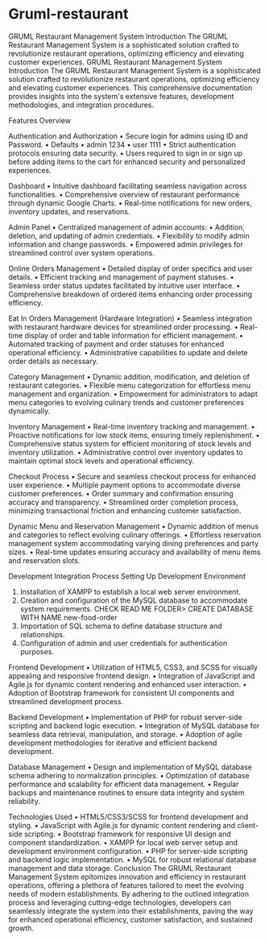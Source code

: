 # Gruml-restaurant
GRUML Restaurant Management System Introduction The GRUML Restaurant Management System is a sophisticated solution crafted to revolutionize restaurant operations, optimizing efficiency and elevating customer experiences. 
GRUML Restaurant Management System
Introduction
The GRUML Restaurant Management System is a sophisticated solution crafted to revolutionize restaurant operations, optimizing efficiency and elevating customer experiences. This comprehensive documentation provides insights into the system's extensive features, development methodologies, and integration procedures.


Features Overview


Authentication and Authorization
•	Secure login for admins using ID and Password.
•	Defaults
•	admin 				1234
•	user 				1111
•	Strict authentication protocols ensuring data security.
•	Users required to sign in or sign up before adding items to the cart for enhanced security and personalized experiences.


Dashboard
•	Intuitive dashboard facilitating seamless navigation across functionalities.
•	Comprehensive overview of restaurant performance through dynamic Google Charts.
•	Real-time notifications for new orders, inventory updates, and reservations.


Admin Panel
•	Centralized management of admin accounts:
•	Addition, deletion, and updating of admin credentials.
•	Flexibility to modify admin information and change passwords.
•	Empowered admin privileges for streamlined control over system operations.



Online Orders Management
•	Detailed display of order specifics and user details.
•	Efficient tracking and management of payment statuses.
•	Seamless order status updates facilitated by intuitive user interface.
•	Comprehensive breakdown of ordered items enhancing order processing efficiency.



Eat In Orders Management (Hardware Integration)
•	Seamless integration with restaurant hardware devices for streamlined order processing.
•	Real-time display of order and table information for efficient management.
•	Automated tracking of payment and order statuses for enhanced operational efficiency.
•	Administrative capabilities to update and delete order details as necessary.



Category Management
•	Dynamic addition, modification, and deletion of restaurant categories.
•	Flexible menu categorization for effortless menu management and organization.
•	Empowerment for administrators to adapt menu categories to evolving culinary trends and customer preferences dynamically.


Inventory Management
•	Real-time inventory tracking and management.
•	Proactive notifications for low stock items, ensuring timely replenishment.
•	Comprehensive status system for efficient monitoring of stock levels and inventory utilization.
•	Administrative control over inventory updates to maintain optimal stock levels and operational efficiency.


Checkout Process
•	Secure and seamless checkout process for enhanced user experience.
•	Multiple payment options to accommodate diverse customer preferences.
•	Order summary and confirmation ensuring accuracy and transparency.
•	Streamlined order completion process, minimizing transactional friction and enhancing customer satisfaction.


Dynamic Menu and Reservation Management
•	Dynamic addition of menus and categories to reflect evolving culinary offerings.
•	Effortless reservation management system accommodating varying dining preferences and party sizes.
•	Real-time updates ensuring accuracy and availability of menu items and reservation slots.


Development Integration Process
Setting Up Development Environment
1.	Installation of XAMPP to establish a local web server environment.
2.	Creation and configuration of the MySQL database to accommodate system requirements.
CHECK READ ME FOLDER> 
CREATE DATABASE WITH NAME new-food-order
3.	Importation of SQL schema to define database structure and relationships.
4.	Configuration of admin and user credentials for authentication purposes.


Frontend Development
•	Utilization of HTML5, CSS3, and SCSS for visually appealing and responsive frontend design.
•	Integration of JavaScript and Agile.js for dynamic content rendering and enhanced user interaction.
•	Adoption of Bootstrap framework for consistent UI components and streamlined development process.


Backend Development
•	Implementation of PHP for robust server-side scripting and backend logic execution.
•	Integration of MySQL database for seamless data retrieval, manipulation, and storage.
•	Adoption of agile development methodologies for iterative and efficient backend development.


Database Management
•	Design and implementation of MySQL database schema adhering to normalization principles.
•	Optimization of database performance and scalability for efficient data management.
•	Regular backups and maintenance routines to ensure data integrity and system reliability.


Technologies Used
•	HTML5/CSS3/SCSS for frontend development and styling.
•	JavaScript with Agile.js for dynamic content rendering and client-side scripting.
•	Bootstrap framework for responsive UI design and component standardization.
•	XAMPP for local web server setup and development environment configuration.
•	PHP for server-side scripting and backend logic implementation.
•	MySQL for robust relational database management and data storage.
Conclusion
The GRUML Restaurant Management System epitomizes innovation and efficiency in restaurant operations, offering a plethora of features tailored to meet the evolving needs of modern establishments. By adhering to the outlined integration process and leveraging cutting-edge technologies, developers can seamlessly integrate the system into their establishments, paving the way for enhanced operational efficiency, customer satisfaction, and sustained growth.

